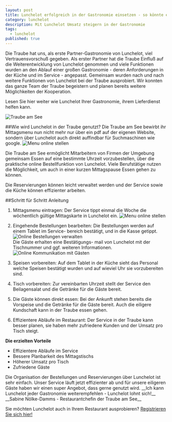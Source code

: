 ```yaml
---
layout: post
title: Lunchelot erfolgreich in der Gastronomie einsetzen - so könnte es auch bei Ihnen funktionieren
category: lunchelot
description: Mit Lunchelot Umsatz steigern in der Gastronomie
tags:
  - lunchelot
published: true
---
```


Die Traube hat uns, als erste Partner-Gastronomie von Lunchelot, viel Vertrauensvorschuß gegeben. Als erster Partner hat die Traube Einfluß auf die Weiterentwicklung von Lunchelot genommen und viele Funktionen wurden an den Ablauf einer großen Gastronomie - deren Anforderungen in der Küche und im Service - angepasst. Gemeinsam wurden nach und nach weitere Funktionen von Lunchelot bei der Traube ausprobiert. Wir konnten das ganze Team der Traube begeistern und planen bereits weitere Möglichkeiten der Kooperation. 

Lesen Sie hier weiter wie Lunchelot Ihrer Gastronomie, ihrem Lieferdienst helfen kann.

<img src="{{site.baseurl}}assets/logo-traube.jpg" alt="Traube am See" />

<!-- more -->


##Wie wird Lunchelot in der Traube genutzt?
Die Traube am See bewirbt ihr Mittagsmenu nun nicht mehr nur über ein pdf auf der eigenen Website, sondern über Lunchelot auch direkt auffindbar für Suchmaschinen wie google. 
<img src="{{site.baseurl}}assets/traube_erfolg/menu.png" alt="Menu online stellen" />

Die Traube am See ermöglicht Mitarbeitern von Firmen der Umgebung gemeinsam Essen auf eine bestimmte Uhrzeit vorzubestellen, über die praktische online Bestellfunktion von Lunchelot. Viele Berufstätige nutzen die Möglichkeit, um auch in einer kurzen Mittagspause Essen gehen zu können. 

Die Reservierungen können leicht verwaltet werden und der Service sowie die Küche können effizienter arbeiten.


##Schritt für Schritt Anleitung

1. Mittagsmenu eintragen: Der Service tippt einmal die Woche die wöchentlich gültige Mittagskarte in Lunchelot ein. <img src="{{site.baseurl}}assets/traube_erfolg/menu-verwalten.png" alt="Menu online stellen" />

2. Eingehende Bestellungen bearbeiten: Die Bestellungen werden auf einem Tablet im Service- bereich bestätigt, und in die Kasse getippt.  <img src="{{site.baseurl}}assets/traube_erfolg/regverwaltung.png" alt="Online Bestellungen verwalten" />  
Die Gäste erhalten eine Bestätigungs- mail von Lunchelot mit der Tischnummer und ggf. weiteren Informationen.  <img src="{{site.baseurl}}assets/traube_erfolg/reservierung.png" alt="Online Kommunikation mit Gästen" />

3. Speisen vorbereiten: Auf dem Tablet in der Küche sieht das Personal welche Speisen bestätigt wurden und auf wieviel Uhr sie vorzubereiten sind.

4. Tisch vorbereiten: Zur vereinbarten Uhrzeit stellt der Service den Beilagensalat und die Getränke für die Gäste bereit.

5. Die Gäste können direkt essen: Bei der Ankunft stehen bereits die Vorspeise und die Getränke für die Gäste bereit. Auch die eiligere Kundschaft kann in der Traube essen gehen.

6. Effizientere Abläufe im Restaurant: Der Service in der Traube kann besser planen, sie haben mehr zufriedene Kunden und der Umsatz pro Tisch steigt.


__Die erzielten Vorteile__
* Effizientere Abläufe im Service
* Bessere Planbarkeit des Mittagstischs
* Höherer Umsatz pro Tisch
* Zufriedene Gäste


<p class="message">
 Die Organisation der Bestellungen und Reservierungen über Lunchelot ist sehr einfach. Unser Service läuft jetzt effizienter ab und für unsere eiligeren Gäste haben wir einen super Angebot, dass gerne genutzt wird. __Ich kann Lunchelot jeder Gastronomie weiterempfehlen - Lunchelot lohnt sich!__
__Sabine Nölke-Damms - Restaurantchefin der Traube am See__
</p>


Sie möchten Lunchelot auch in Ihrem Restaurant ausprobieren?
<a href="https://lunchelot.de/signup">Registrieren Sie sich hier!</a>